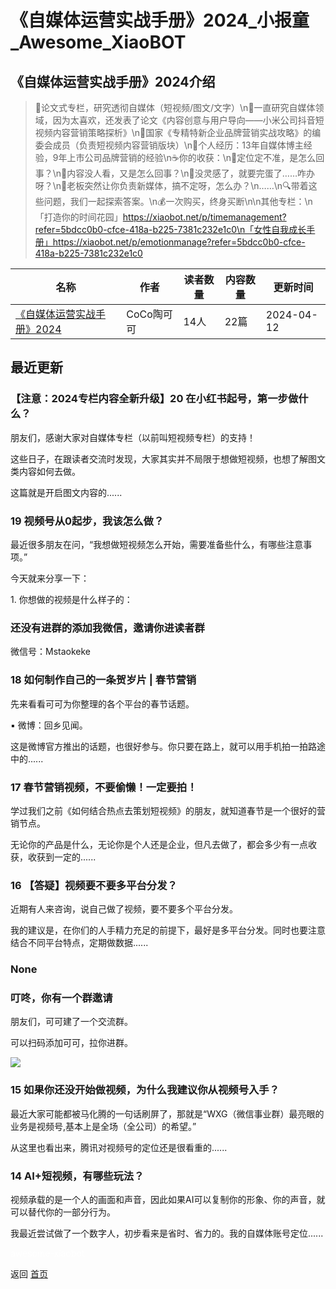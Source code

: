 # 《自媒体运营实战手册》2024_小报童_Awesome_XiaoBOT

## 《自媒体运营实战手册》2024介绍
> 🤫论文式专栏，研究透彻自媒体（短视频/图文/文字）\n📖一直研究自媒体领域，因为太喜欢，还发表了论文《内容创意与用户导向——小米公司抖音短视频内容营销策略探析》\n💎国家《专精特新企业品牌营销实战攻略》的编委会成员（负责短视频内容营销版块）\n🚗个人经历：13年自媒体博主经验，9年上市公司品牌营销的经验\n☕你的收获：\n🎈定位定不准，是怎么回事？\n🎈内容没人看，又是怎么回事？\n🎈没灵感了，就要完蛋了……咋办呀？\n🎈老板突然让你负责新媒体，搞不定呀，怎么办？\n……\n🔍带着这些问题，我们一起探索答案。\n💰一次购买，终身买断\n\n其他专栏：\n「打造你的时间花园」https://xiaobot.net/p/timemanagement?refer=5bdcc0b0-cfce-418a-b225-7381c232e1c0\n「女性自我成长手册」https://xiaobot.net/p/emotionmanage?refer=5bdcc0b0-cfce-418a-b225-7381c232e1c0  
  


|名称|作者|读者数量|内容数量|更新时间|
|---|---|---|---|---|
|[《自媒体运营实战手册》2024](https://xiaobot.net/p/shortvideo?refer=9c3f1c95-a052-465a-9902-f6d75080262a)|CoCo陶可可|14人|22篇|2024-04-12|

## 最近更新
### 【注意：2024专栏内容全新升级】20 在小红书起号，第一步做什么？

朋友们，感谢大家对自媒体专栏（以前叫短视频专栏）的支持！

这些日子，在跟读者交流时发现，大家其实并不局限于想做短视频，也想了解图文类内容如何去做。

这篇就是开启图文内容的......

### 19 视频号从0起步，我该怎么做？

最近很多朋友在问，“我想做短视频怎么开始，需要准备些什么，有哪些注意事项。”

今天就来分享一下：

1\. 你想做的视频是什么样子的：

### 还没有进群的添加我微信，邀请你进读者群

微信号：Mstaokeke

### 18 如何制作自己的一条贺岁片 | 春节营销

先来看看可可为你整理的各个平台的春节话题。

▪ 微博：回乡见闻。

这是微博官方推出的话题，也很好参与。你只要在路上，就可以用手机拍一拍路途中的......

### 17 春节营销视频，不要偷懒！一定要拍！

学过我们之前《如何结合热点去策划短视频》的朋友，就知道春节是一个很好的营销节点。

无论你的产品是什么，无论你是个人还是企业，但凡去做了，都会多少有一点收获，收获到一定的......

### 16 【答疑】视频要不要多平台分发？

近期有人来咨询，说自己做了视频，要不要多个平台分发。

我的建议是，在你们的人手精力充足的前提下，最好是多平台分发。同时也要注意结合不同平台特点，定期做数据......

### None

### 叮咚，你有一个群邀请

朋友们，可可建了一个交流群。

可以扫码添加可可，拉你进群。

![](https://static.xiaobot.net/file/2023-01-04/48766/87e3539830627466ffc73259d2a06bc1.jpeg)

### 15 如果你还没开始做视频，为什么我建议你从视频号入手？

最近大家可能都被马化腾的一句话刷屏了，那就是“WXG（微信事业群）最亮眼的业务是视频号,基本上是全场（全公司）的希望。”

从这里也看出来，腾讯对视频号的定位还是很看重的......

### 14 AI+短视频，有哪些玩法？

视频承载的是一个人的画面和声音，因此如果AI可以复制你的形象、你的声音，就可以替代你的一部分行为。

我最近尝试做了一个数字人，初步看来是省时、省力的。我的自媒体账号定位......


<a href="https://github.com/Reno9527/awesome-xiaobot" style="color: white; text-decoration: none;">awesome-xiaobot</a>

返回 [首页](../README.md)
